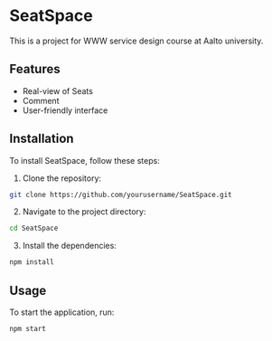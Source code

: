 # SeatSpace

This is a project for WWW service design course at Aalto university.

## Features

- Real-view of Seats
- Comment
- User-friendly interface

## Installation

To install SeatSpace, follow these steps:

1. Clone the repository:

```bash
git clone https://github.com/yourusername/SeatSpace.git
```

2. Navigate to the project directory:

```bash
cd SeatSpace
```

3. Install the dependencies:

```bash
npm install
```

## Usage

To start the application, run:

```bash
npm start
```
